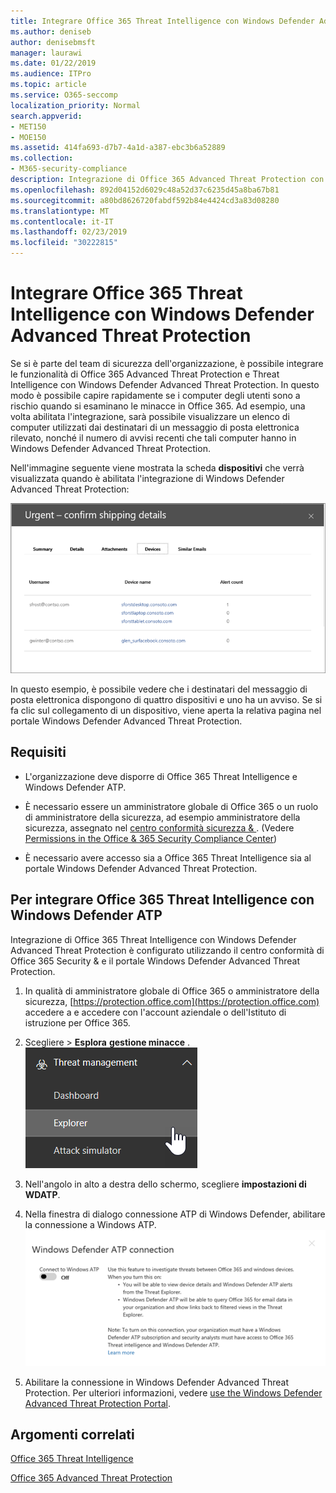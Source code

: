 ```yaml
---
title: Integrare Office 365 Threat Intelligence con Windows Defender Advanced Threat Protection
ms.author: deniseb
author: denisebmsft
manager: laurawi
ms.date: 01/22/2019
ms.audience: ITPro
ms.topic: article
ms.service: O365-seccomp
localization_priority: Normal
search.appverid:
- MET150
- MOE150
ms.assetid: 414fa693-d7b7-4a1d-a387-ebc3b6a52889
ms.collection:
- M365-security-compliance
description: Integrazione di Office 365 Advanced Threat Protection con Windows Defender Advanced Threat Protection per visualizzare informazioni più dettagliate sulla gestione delle minacce.
ms.openlocfilehash: 892d04152d6029c48a52d37c6235d45a8ba67b81
ms.sourcegitcommit: a80bd8626720fabdf592b84e4424cd3a83d08280
ms.translationtype: MT
ms.contentlocale: it-IT
ms.lasthandoff: 02/23/2019
ms.locfileid: "30222815"
---
```

# <a name="integrate-office-365-threat-intelligence-with-windows-defender-advanced-threat-protection"></a>Integrare Office 365 Threat Intelligence con Windows Defender Advanced Threat Protection

Se si è parte del team di sicurezza dell'organizzazione, è possibile integrare le funzionalità di Office 365 Advanced Threat Protection e Threat Intelligence con Windows Defender Advanced Threat Protection. In questo modo è possibile capire rapidamente se i computer degli utenti sono a rischio quando si esaminano le minacce in Office 365. Ad esempio, una volta abilitata l'integrazione, sarà possibile visualizzare un elenco di computer utilizzati dai destinatari di un messaggio di posta elettronica rilevato, nonché il numero di avvisi recenti che tali computer hanno in Windows Defender Advanced Threat Protection.
  
Nell'immagine seguente viene mostrata la scheda **dispositivi** che verrà visualizzata quando è abilitata l'integrazione di Windows Defender Advanced Threat Protection: 
  
![Quando Windows Defender ATP è abilitato, è possibile visualizzare un elenco di computer con avvisi.](media/fec928ea-8f0c-44d7-80b9-a2e0a8cd4e89.PNG)
  
In questo esempio, è possibile vedere che i destinatari del messaggio di posta elettronica dispongono di quattro dispositivi e uno ha un avviso. Se si fa clic sul collegamento di un dispositivo, viene aperta la relativa pagina nel portale Windows Defender Advanced Threat Protection.
  
## <a name="requirements"></a>Requisiti

- L'organizzazione deve disporre di Office 365 Threat Intelligence e Windows Defender ATP.
    
- È necessario essere un amministratore globale di Office 365 o un ruolo di amministratore della sicurezza, ad esempio amministratore della sicurezza, assegnato nel [centro conformità sicurezza &amp; ](https://protection.office.com). (Vedere [Permissions in the Office &amp; 365 Security Compliance Center](permissions-in-the-security-and-compliance-center.md))
    
- È necessario avere accesso sia a Office 365 Threat Intelligence sia al portale Windows Defender Advanced Threat Protection.
    
## <a name="to-integrate-office-365-threat-intelligence-with-windows-defender-atp"></a>Per integrare Office 365 Threat Intelligence con Windows Defender ATP

Integrazione di Office 365 Threat Intelligence con Windows Defender Advanced Threat Protection è configurato utilizzando il centro conformità di Office 365 Security & e il portale Windows Defender Advanced Threat Protection.
  
1. In qualità di amministratore globale di Office 365 o amministratore della sicurezza, [https://protection.office.com](https://protection.office.com) accedere a e accedere con l'account aziendale o dell'Istituto di istruzione per Office 365. 
    
2. Scegliere \> **Esplora** **gestione minacce** .<br>![Explorer nel menu Gestione minacce](media/ThreatMgmt-Explorer-nav.png)<br>
    
3. Nell'angolo in alto a destra dello schermo, scegliere **impostazioni di WDATP**.
    
4. Nella finestra di dialogo connessione ATP di Windows Defender, abilitare la connessione a Windows ATP.<br>![Connessione ATP Windows Defender](media/Explorer-WDATPConnection-dialog.png)<br>
    
5. Abilitare la connessione in Windows Defender Advanced Threat Protection. Per ulteriori informazioni, vedere [use the Windows Defender Advanced Threat Protection Portal](https://go.microsoft.com/fwlink/?linkid=859690).

  
## <a name="related-topics"></a>Argomenti correlati

[Office 365 Threat Intelligence](office-365-ti.md)
  
[Office 365 Advanced Threat Protection](office-365-atp.md)
  

